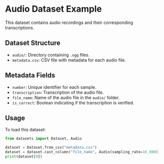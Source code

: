 # Audio Dataset Example

This dataset contains audio recordings and their corresponding transcriptions.

## Dataset Structure
- `audio/`: Directory containing `.ogg` files.
- `metadata.csv`: CSV file with metadata for each audio file.

## Metadata Fields
- `number`: Unique identifier for each sample.
- `transcription`: Transcription of the audio file.
- `file_name`: Name of the audio file in the `audio/` folder.
- `is_correct`: Boolean indicating if the transcription is verified.

## Usage
To load this dataset:
```python
from datasets import Dataset, Audio

dataset = Dataset.from_csv("metadata.csv")
dataset = dataset.cast_column("file_name", Audio(sampling_rate=16_000))
print(dataset[0])
